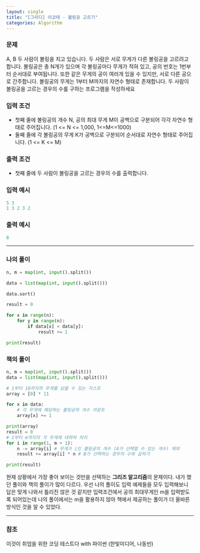 ```yaml
---
layout: single
title: "[그리디] 이코테 - 볼링공 고르기"
categories: Algorithm
---
```


### 문제

A, B 두 사람이 볼링을 치고 있습니다. 두 사람은 서로 무게가 다른 볼링공을 고르려고 합니다. 볼링공은 총 N개가 있으며 각 볼링공마다 무게가 적혀 있고, 공의 번호는 1번부터 순서대로 부여됩니다. 또한 같은 무게의 공이 여러개 있을 수 있지만, 서로 다른 공으로 간주합니다. 볼링공의 무게는 1부터 M까지의 자연수 형태로 존재합니다. 두 사람이 볼링공을 고르는 경우의 수를 구하는 프로그램을 작성하세요

### 입력 조건

- 첫째 줄에 볼링공의 개수 N, 공의 최대 무게 M이 공백으로 구분되어 각각 자연수 형태로 주어집니다. (1 <= N <= 1,000, 1<=M<=1000)
- 둘째 줄에 각 볼링공의 무게 K가 공백으로 구분되어 순서대로 자연수 형태로 주어집니다. (1 <= K <= M)

### 출력 조건

- 첫째 줄에 두 사람이 볼링공을 고르는 경우의 수를 출력합니다.

### 입력 예시

```python
5 3
1 3 2 3 2
```

### 출력 예시

```python
8
```

---

### 나의 풀이

```python
n, m = map(int, input().split())

data = list(map(int, input().split()))

data.sort()

result = 0

for x in range(n):
    for y in range(n):
        if data[x] < data[y]:
            result += 1

print(result)
```

### 책의 풀이

```python
n, m = map(int, input().split())
data = list(map(int, input().split()))

# 1부터 10까지의 무게를 담을 수 있는 리스트
array = [0] * 11

for x in data:
    # 각 무게에 해당하는 볼링공의 개수 카운트
    array[x] += 1

print(array)
result = 0
# 1부터 m까지의 각 무게에 대하여 처리
for i in range(1, m + 1):
    n -= array[i] # 무게가 i인 볼링공의 개수 (A가 선택할 수 있는 개수) 제외
    result += array[i] * n # B가 선택하는 경우의 수와 곱하기

print(result)
```

현재 상황에서 가장 좋아 보이는 것만을 선택하는 **그리즈 알고리즘**의 문제이다. 내가 했던 풀이와 책의 풀이가 많이 다르다. 우선 나의 풀이도 입력 예제들을 모두 입력해보니 답은 맞게 나와서 틀리진 않은 것 같지만 입력조건에서 공의 최대무게인 m을 입력받도록 되어있는데 나의 풀이에서는 m을 활용하지 않아 책에서 제공하는 풀이가 더 올바른 방식인 것을 알 수 있었다.

---

### 참조

이것이 취업을 위한 코딩 테스트다 with 파이썬 (한빛미디어, 나동빈)
